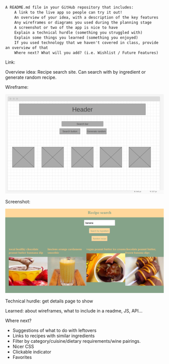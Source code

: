     A README.md file in your GitHub repository that includes:
        A link to the live app so people can try it out!
        An overview of your idea, with a description of the key features
        Any wireframes or diagrams you used during the planning stage
        A screenshot or two of the app is nice to have
        Explain a technical hurdle (something you struggled with)
        Explain some things you learned (something you enjoyed)
        If you used technology that we haven't covered in class, provide an overview of that
        Where next? What will you add? (i.e. Wishlist / Future Features)

Link: 


Overview idea:
Recipe search site. Can search with by ingredient or generate random recipe.

Wireframe:

![Alt text](image.png)


Screenshot:


![Alt text](image-1.png)


Technical hurdle: get details page to show



Learned: about wireframes, what to include in a readme, JS, API...


Where next? 
- Suggestions of what to do with leftovers
- Links to recipes with similar ingredients
- Filter by category/cuisine/dietary requirements/wine pairings.
- Nicer CSS
- Clickable indicator
- Favorites
